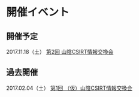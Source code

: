 # 開催イベント

## 開催予定

2017.11.18（土） [第2回 山陰CSIRT情報交換会](https://cmos.doorkeeper.jp/events/65726)

## 過去開催

2017.02.04（土） [第1回 （仮）山陰CSIRT情報交換会](https://cmos.doorkeeper.jp/events/56001)
